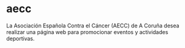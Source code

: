 # aecc
La Asociación Española Contra el Cáncer (AECC) de A Coruña desea realizar una página web para promocionar eventos y actividades deportivas.
